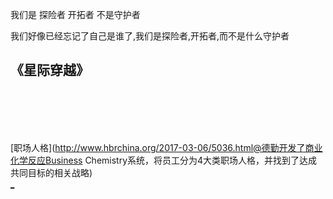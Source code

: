 
我们是 探险者 开拓者 不是守护者

我们好像已经忘记了自己是谁了,我们是探险者,开拓者,而不是什么守护者

《星际穿越》
-

<br><br><br><br>

[职场人格](http://www.hbrchina.org/2017-03-06/5036.html@德勤开发了商业化学反应Business Chemistry系统，将员工分为4大类职场人格，并找到了达成共同目标的相关战略) <br>[_](http://www.hbrchina.org/2017-03-27/5094.html@开拓者注重可能性,守护者注重稳定,推动者注重挑战,整合者注重联系)
